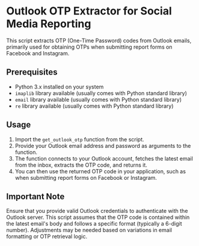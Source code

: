 # Outlook OTP Extractor for Social Media Reporting

This script extracts OTP (One-Time Password) codes from Outlook emails, primarily used for obtaining OTPs when submitting report forms on Facebook and Instagram.

## Prerequisites

- Python 3.x installed on your system
- `imaplib` library available (usually comes with Python standard library)
- `email` library available (usually comes with Python standard library)
- `re` library available (usually comes with Python standard library)

## Usage

1. Import the `get_outlook_otp` function from the script.
2. Provide your Outlook email address and password as arguments to the function.
3. The function connects to your Outlook account, fetches the latest email from the inbox, extracts the OTP code, and returns it.
4. You can then use the returned OTP code in your application, such as when submitting report forms on Facebook or Instagram.

## Important Note

Ensure that you provide valid Outlook credentials to authenticate with the Outlook server. This script assumes that the OTP code is contained within the latest email's body and follows a specific format (typically a 6-digit number). Adjustments may be needed based on variations in email formatting or OTP retrieval logic.
